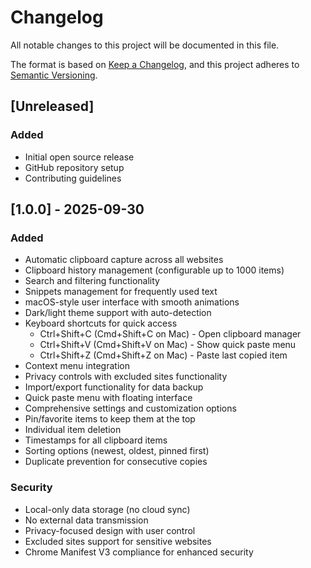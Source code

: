 # Changelog

All notable changes to this project will be documented in this file.

The format is based on [Keep a Changelog](https://keepachangelog.com/en/1.0.0/),
and this project adheres to [Semantic Versioning](https://semver.org/spec/v2.0.0.html).

## [Unreleased]

### Added
- Initial open source release
- GitHub repository setup
- Contributing guidelines

## [1.0.0] - 2025-09-30

### Added
- Automatic clipboard capture across all websites
- Clipboard history management (configurable up to 1000 items)
- Search and filtering functionality
- Snippets management for frequently used text
- macOS-style user interface with smooth animations
- Dark/light theme support with auto-detection
- Keyboard shortcuts for quick access
  - Ctrl+Shift+C (Cmd+Shift+C on Mac) - Open clipboard manager
  - Ctrl+Shift+V (Cmd+Shift+V on Mac) - Show quick paste menu
  - Ctrl+Shift+Z (Cmd+Shift+Z on Mac) - Paste last copied item
- Context menu integration
- Privacy controls with excluded sites functionality
- Import/export functionality for data backup
- Quick paste menu with floating interface
- Comprehensive settings and customization options
- Pin/favorite items to keep them at the top
- Individual item deletion
- Timestamps for all clipboard items
- Sorting options (newest, oldest, pinned first)
- Duplicate prevention for consecutive copies

### Security
- Local-only data storage (no cloud sync)
- No external data transmission
- Privacy-focused design with user control
- Excluded sites support for sensitive websites
- Chrome Manifest V3 compliance for enhanced security